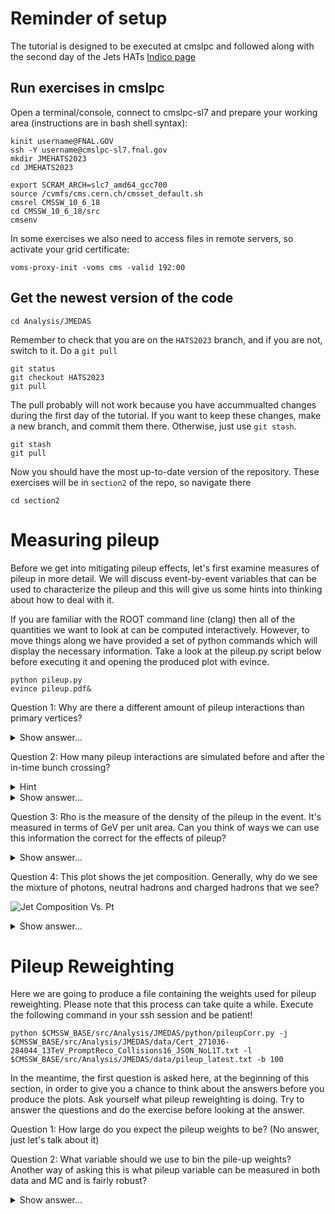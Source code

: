 # Reminder of setup

The tutorial is designed to be executed at cmslpc and followed along with the second day of the Jets HATs [Indico page](https://indico.cern.ch/event/1311545/)

## Run exercises in cmslpc

Open a terminal/console, connect to cmslpc-sl7 and prepare your working area (instructions are in bash shell syntax):

```
kinit username@FNAL.GOV
ssh -Y username@cmslpc-sl7.fnal.gov
mkdir JMEHATS2023
cd JMEHATS2023

export SCRAM_ARCH=slc7_amd64_gcc700
source /cvmfs/cms.cern.ch/cmsset_default.sh
cmsrel CMSSW_10_6_18
cd CMSSW_10_6_18/src
cmsenv
```

In some exercises we also need to access files in remote servers, so activate your grid certificate:
```
voms-proxy-init -voms cms -valid 192:00
```

## Get the newest version of the code

```
cd Analysis/JMEDAS
```

Remember to check that you are on the `HATS2023` branch, and if you are not, switch to it. Do a `git pull`

```
git status
git checkout HATS2023
git pull
```

The pull probably will not work because you have accummualted changes during the first day of the tutorial. If you want to keep these changes, make a new branch, and commit them there. Otherwise, just use `git stash`.

```
git stash
git pull
```

Now you should have the most up-to-date version of the repository. These exercises will be in `section2` of the repo, so navigate there

```
cd section2
```

# Measuring pileup

Before we get into mitigating pileup effects, let's first examine measures of pileup in more detail. We will discuss event-by-event variables that can be used to characterize the pileup and this will give us some hints into thinking about how to deal with it.

If you are familiar with the ROOT command line (clang) then all of the quantities we want to look at can be computed interactively. However, to move things along we have provided a set of python commands which will display the necessary information. Take a look at the pileup.py script below before executing it and opening the produced plot with evince.

```
python pileup.py
evince pileup.pdf&
```

Question 1: Why are there a different amount of pileup interactions than primary vertices?

<details>
<summary>Show answer...</summary>
There is a vertex finding efficiency, which in Run I was about 72%. This means that $N_{PV}\simeq0.72{\cdot}N_{PU}$
</details>

Question 2: How many pileup interactions are simulated before and after the in-time bunch crossing?

<details>
<summary>Hint</summary>
Open the file on the ROOT command line, and scan the tree with 

```
t.Scan("bxns:tnpu:npu")
````
</details>

<details>
<summary>Show answer...</summary>
There are 12 interactions before and 3 after.
</details>

Question 3: Rho is the measure of the density of the pileup in the event. It's measured in terms of GeV per unit area. Can you think of ways we can use this information the correct for the effects of pileup?

<details>
<summary>Show answer...</summary>
From the jet $p_{T}$ simply subtract off the average amount of pileup expected in a jet of that size. Thus $p_{T}^{corr}{\simeq}p_{T}^{reco}-\rho{\cdot}area$
</details>

Question 4: This plot shows the jet composition. Generally, why do we see the mixture of photons, neutral hadrons and charged hadrons that we see?

![Jet Composition Vs. Pt](../notebooks/files/composition_combo_pt_pfpaper_final_v2.png)

<details>
<summary>Show answer...</summary>
A majority of the constituents in a jet come from pions. Pions come in neutral ($\pi^{0}$) and charged ($\pi^{\pm}$) varieties. Naively you would expect the composition to be two thirds charged hadrons and one third neutral hadrons. However, we know that $\pi^{0}$ decays to two photons, which leads to a large photon fraction.
</details>

# Pileup Reweighting 
Here we are going to produce a file containing the weights used for pileup reweighting. Please note that this process can take quite a while. Execute the following command in your ssh session and be patient!

```
python $CMSSW_BASE/src/Analysis/JMEDAS/python/pileupCorr.py -j $CMSSW_BASE/src/Analysis/JMEDAS/data/Cert_271036-284044_13TeV_PromptReco_Collisions16_JSON_NoL1T.txt -l $CMSSW_BASE/src/Analysis/JMEDAS/data/pileup_latest.txt -b 100
```

In the meantime, the first question is asked here, at the beginning of this section, in order to give you a chance to think about the answers before you produce the plots. Ask yourself what pileup reweighting is doing. Try to answer the questions and do the exercise before looking at the answer.

Question 1: How large do you expect the pileup weights to be? (No answer, just let's talk about it)

Question 2: What variable should we use to bin the pile-up weights? Another way of asking this is what pileup variable can be measured in both data and MC and is fairly robust?

<details>
<summary>Show answer...</summary>
The x-axis is plotted as a function of $\mu$ as this is a true measurement of pileup (additional interactions) and not just some variable which is correlated with pileup. Other options might have been $N_{PV}$, which has an efficiency which is less than 100%, and $\rho$, which assumes that the pileup energy density is uniform. We also get different values of $\rho$ if we measure it for different regions in $\eta$ (i.e. $|\eta|<3$ or $|\eta|<5$).

![Zmumu_npv](../notebooks/files/Zmumu_npv.png)
![Zmumu_rho](../notebooks/files/Zmumu_rho.png)
![Zmumu_npv_nputruth](../notebooks/files/Zmumu_npv_nputruth.png)
![Zmumu_rho_nputruth](../notebooks/files/Zmumu_rho_nputruth.png)

</details>